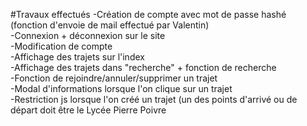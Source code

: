 #Travaux effectués
-Création de compte avec mot de passe hashé (fonction d'envoie de mail effectué par Valentin) <br>
-Connexion + déconnexion sur le site <br>
-Modification de compte <br>
-Affichage des trajets sur l'index <br>
-Affichage des trajets dans "recherche" + fonction de recherche <br>
-Fonction de rejoindre/annuler/supprimer un trajet <br>
-Modal d'informations lorsque l'on clique sur un trajet <br>
-Restriction js lorsque l'on créé un trajet (un des points d'arrivé ou de départ doit être le Lycée Pierre Poivre <br>
